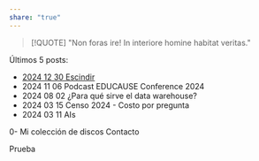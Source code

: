 ```yaml
---
share: "true"
---
```

> [!QUOTE]
> "Non foras ire! In interiore homine habitat veritas."

Últimos 5 posts:
- [2024 12 30 Escindir](./2024%2012%2030%20Escindir.md)
- 2024 11 06 Podcast EDUCAUSE Conference 2024 
- 2024 08 02 ¿Para qué sirve el data warehouse?
- 2024 03 15 Censo 2024 - Costo por pregunta
- 2024 03 11 AIs

0- Mi colección de discos
Contacto 

Prueba


